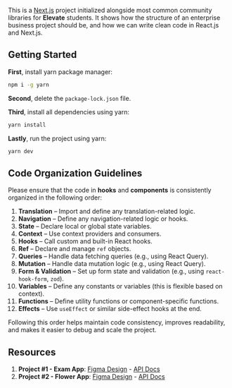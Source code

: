 This is a [Next.js](https://nextjs.org) project initialized alongside most common community libraries for **Elevate** students. It shows how the structure of an enterprise business project should be, and how we can write clean code in React.js and Next.js.

## Getting Started

**First**, install yarn package manager:

```bash
npm i -g yarn
```

**Second**, delete the `package-lock.json` file.

**Third**, install all dependencies using yarn:

```bash
yarn install
```

**Lastly**, run the project using yarn:

```bash
yarn dev
```

## Code Organization Guidelines

Please ensure that the code in **hooks** and **components** is consistently organized in the following order:

1. **Translation** – Import and define any translation-related logic.
2. **Navigation** – Define any navigation-related logic or hooks.
3. **State** – Declare local or global state variables.
4. **Context** – Use context providers and consumers.
5. **Hooks** – Call custom and built-in React hooks.
6. **Ref** – Declare and manage `ref` objects.
7. **Queries** – Handle data fetching queries (e.g., using React Query).
8. **Mutation** – Handle data mutation logic (e.g., using React Query).
9. **Form & Validation** – Set up form state and validation (e.g., using `react-hook-form`, `zod`).
10. **Variables** – Define any constants or variables (this is flexible based on context).
11. **Functions** – Define utility functions or component-specific functions.
12. **Effects** – Use `useEffect` or similar side-effect hooks at the end.

Following this order helps maintain code consistency, improves readability, and makes it easier to debug and scale the project.

## Resources

1. **Project #1 - Exam App**: [Figma Design](https://www.figma.com/design/jJl1SNjeasOAF0WSlK8epD/Exam-Online-Elevate?node-id=0-1&t=S7I2ScakQLuXTMqI-1) - [API Docs](https://documenter.getpostman.com/view/5709532/2sAXxMfYUf)
2. **Project #2 - Flower App**: [Figma Design](https://www.figma.com/design/QqsPTLi6eOzPXy3uueAg67/Rose?node-id=0-1&t=5euUht8bw4zd4s8z-1) - [API Docs](https://documenter.getpostman.com/view/5709532/2sAY52cKZg)
